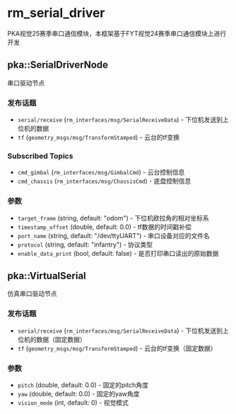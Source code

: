 # rm_serial_driver

PKA视觉25赛季串口通信模块，本框架基于FYT视觉24赛季串口通信模块上进行开发

## pka::SerialDriverNode

串口驱动节点

### 发布话题

*  `serial/receive` (`rm_interfaces/msg/SerialReceiveData`) - 下位机发送到上位机的数据
*  `tf` (`geometry_msgs/msg/TransformStamped`) - 云台的tf变换

### Subscribed Topics

* `cmd_gimbal` (`rm_interfaces/msg/GimbalCmd`) - 云台控制信息
* `cmd_chassis` (`rm_interfaces/msg/ChassisCmd`) - 底盘控制信息

### 参数

* `target_frame` (string, default: "odom") - 下位机欧拉角的相对坐标系
* `timestamp_offset` (double, default: 0.0) - tf数据的时间戳补偿
* `port_name` (string, default: "/dev/ttyUART") - 串口设备对应的文件名
* `protocol` (string, default: "infantry") - 协议类型
* `enable_data_print` (bool, default: false) - 是否打印串口读出的原始数据

## pka::VirtualSerial

仿真串口驱动节点

### 发布话题

*  `serial/receive` (`rm_interfaces/msg/SerialReceiveData`) - 下位机发送到上位机的数据（固定数据）
*  `tf` (`geometry_msgs/msg/TransformStamped`) - 云台的tf变换（固定数据）

### 参数

* `pitch` (double, default: 0.0) - 固定的pitch角度 
* `yaw` (double, default: 0.0) - 固定的yaw角度 
* `vision_mode` (int, default: 0) - 视觉模式 
